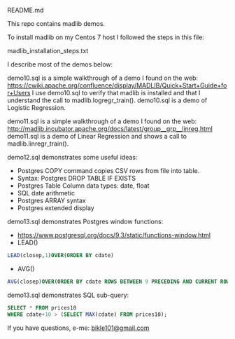 README.md

This repo contains madlib demos.

To install madlib on my Centos 7 host I followed the steps in this file:

madlib_installation_steps.txt

I describe most of the demos below:

demo10.sql is a simple walkthrough of a demo I found on the web:
https://cwiki.apache.org/confluence/display/MADLIB/Quick+Start+Guide+for+Users
I use demo10.sql to verify that madlib is installed and that 
I understand the call to madlib.logregr_train().
demo10.sql is a demo of Logistic Regression.


demo11.sql is a simple walkthrough of a demo I found on the web:
http://madlib.incubator.apache.org/docs/latest/group__grp__linreg.html
demo11.sql is a demo of Linear Regression and shows a call to madlib.linregr_train().


demo12.sql demonstrates some useful ideas:
- Postgres COPY command copies CSV rows from file into table.
- Syntax: Postgres DROP TABLE IF EXISTS
- Postgres Table Column data types: date, float
- SQL date arithmetic
- Postgres ARRAY syntax
- Postgres extended display

demo13.sql demonstrates Postgres window functions:
- https://www.postgresql.org/docs/9.3/static/functions-window.html
- LEAD()
```sql
LEAD(closep,1)OVER(ORDER BY cdate)
```
- AVG()
```sql
AVG(closep)OVER(ORDER BY cdate ROWS BETWEEN 9 PRECEDING AND CURRENT ROW)
```
demo13.sql demonstrates SQL sub-query:
```sql
SELECT * FROM prices10
WHERE cdate+10 > (SELECT MAX(cdate) FROM prices10);
```

If you have questions, e-me: bikle101@gmail.com

